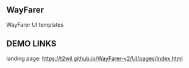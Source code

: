 WayFarer
---------

WayFarer UI templates

DEMO LINKS
-----------
landing page: 
 https://t2wil.github.io/WayFarer-v2/UI/pages/index.html

